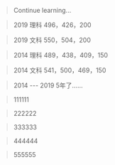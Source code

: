 > Continue learning...

> 2019 理科 496，426，200

> 2019 文科 550，504，200

> 2014 理科 489，438，409，150

> 2014 文科 541，500，469，150

> 2014 --- 2019 5年了......

> 111111

> 222222

> 333333

> 444444

> 555555